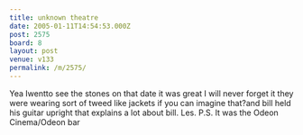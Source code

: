 ```yaml
---
title: unknown theatre
date: 2005-01-11T14:54:53.000Z
post: 2575
board: 8
layout: post
venue: v133
permalink: /m/2575/
---
```

Yea Iwentto see the stones on that date it was great I will never forget it they were wearing sort of tweed like jackets if you can imagine that?and bill held his guitar upright that explains a lot about bill.
Les.
P.S. It was the Odeon Cinema/Odeon bar
